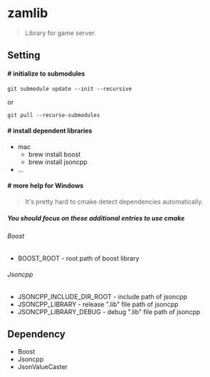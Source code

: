 zamlib
======
> Library for game server.

Setting
-------
#### # initialize to submodules
    git submodule update --init --recursive

or

    git pull --recurse-submodules

#### # install dependent libraries
* mac
  * brew install boost
  * brew install jsoncpp
* ...

#### # more help for Windows
> It's pretty hard to cmake detect dependencies automatically.
##### You should focus on these additional entries to use cmake
###### Boost
* BOOST_ROOT - root path of boost library
###### Jsoncpp
* JSONCPP_INCLUDE_DIR_ROOT - include path of jsoncpp
* JSONCPP_LIBRARY - release ".lib" file path of jsoncpp
* JSONCPP_LIBRARY_DEBUG - debug ".lib" file path of jsoncpp 


Dependency
-------
* Boost
* Jsoncpp
* JsonValueCaster
